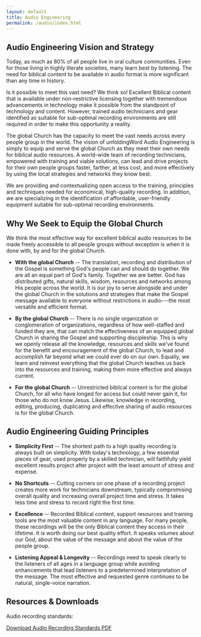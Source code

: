 ```yaml
---
layout: default
title: Audio Engineering
permalink: /audio/index.html
---
```



## Audio Engineering Vision and Strategy

Today, as much as 80% of all people live in oral culture communities. Even for those living in highly literate societies, many learn best by listening. The need for biblical content to be available in audio format is more significant than any time in history.

Is it possible to meet this vast need? We think so! Excellent Biblical content that is available under non-restrictive licensing together with tremendous advancements in technology make it possible from the standpoint of technology and content. However, trained audio technicians and gear identified as suitable for sub-optimal recording environments are still required in order to make this opportunity a reality.

The global Church has the capacity to meet the vast needs across every people group in the world. The vision of unfoldingWord Audio Engineering is simply to equip and serve the global Church as they meet their own needs for biblical audio resources. A world-wide team of recording technicians, empowered with training and viable solutions, can lead and drive projects for their own people groups faster, farther, at less cost, and more effectively by using the local strategies and networks they know best.

We are providing and contextualizing open access to the training, principles and techniques needed for economical, high-quality recording. In addition, we are specializing in the identification of affordable, user-friendly equipment suitable for sub-optimal recording environments.


## Why We Seek to Equip the Global Church

We think the most effective way for excellent biblical audio resources to be made freely accessible to all people groups without exception is when it is done with, by and for the global Church.


* **With the global Church** -- The translation, recording and distribution of the Gospel is something God's people can and should do together. We are all an equal part of God's family. Together we are better. God has distributed gifts, natural skills, wisdom, resources and networks among His people across the world. It is our joy to serve alongside and under the global Church in the solutions and strategies that make the Gospel message available to everyone without restrictions in audio---the most versatile and efficient format.

* **By the global Church** -- There is no single organization or conglomeration of organizations, regardless of how well-staffed and funded they are, that can match the effectiveness of an equipped global Church in sharing the Gospel and supporting discipleship. This is why we openly release all the knowledge, resources and skills we've found for the benefit and encouragement of the global Church, to lead and accomplish far beyond what we could ever do on our own. Equally, we learn and reinvest everything that the global Church teaches us back into the resources and training, making them more effective and always current.

* **For the global Church** -- Unrestricted biblical content is for the global Church, for all who have longed for access but could never gain it, for those who do not know Jesus. Likewise, knowledge in recording, editing, producing, duplicating and effective sharing of audio resources is for the global Church.

## Audio Engineering Guiding Principles

* **Simplicity First** -- The shortest path to a high quality recording is always built on simplicity. With today's technology, a few essential pieces of gear, used properly by a skilled technician, will faithfully yield excellent results project after project with the least amount of stress and expense.

* **No Shortcuts** -- Cutting corners on one phase of a recording project creates more work for technicians downstream, typically compromising overall quality and increasing overall project time and stress. It takes less time and stress to record right the first time.

* **Excellence** -- Recorded Biblical content, support resources and training tools are the most valuable content in any language. For many people, these recordings will be the only Biblical content they access in their lifetime. It is worth doing our best quality effort. It speaks volumes about our God, about the value of the message and about the value of the people group.

* **Listening Appeal & Longevity** -- Recordings need to speak clearly to the listeners of all ages in a language group while avoiding enhancements that lead listeners to a predetermined interpretation of the message. The most effective and requested genre continues to be natural, single-voice narration.   


## Resources & Downloads

Audio recording standards:

<a class="btn btn-dark" href="{{ site.baseurl }}{{ site.data.assets.audiostandards-pdf.url }}">Download Audio Recording Standards PDF</a>
